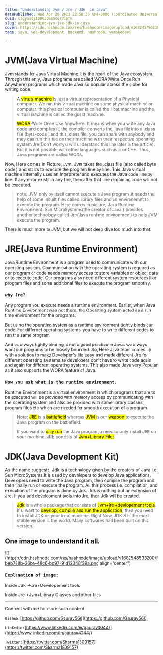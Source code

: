 ```yaml
---
title: "Understanding Jvm / Jre / Jdk  in Java"
datePublished: Wed Apr 26 2023 22:58:36 GMT+0000 (Coordinated Universal Time)
cuid: clgyas0jf00050amhcqr71pfk
slug: understanding-jvm-jre-jdk-in-java
cover: https://cdn.hashnode.com/res/hashnode/image/upload/v1682457961196/a543b7f9-0a84-48c4-98a7-f35158cfc984.png
tags: java, web-development, backend, hashnode, wemakedevs

---
```


# JVM(Java Virtual Machine)

Jvm stands for Java Virtual Machine.It is the heart of the Java ecosystem. Through this only, Java programs are called WORA(Write Once Run Anywhere) programs which made Java so popular across the globe for writing code.

> A <mark>virtual machine </mark> is just a virtual representation of a Physical computer. We run this virtual machine on some physical machine or computer. this physical computer is called the Host machine and the virtual machine is called the guest machine.
> 
> <mark>WORA</mark>\-Write Once Use Anywhere. It means when you write any Java code and compiles it, the compiler converts the .java file into a .class file (byte-code ).and this .class file, you can share with anybody and they can run this file on their machine with their respective operating system Jre(Don't worry,u will understand this line later in the article). But it is not possible with other languages such as c or C++. Thus, Java programs are called WORA.

Now, Here comes in Picture, Jvm. Jvm takes the .class file (also called byte code ) and starts to execute the program line by line. This Java virtual machine internally uses an Interpreter and executes the Java code line by line. If any error exists in any line, then after that line remaining code will not be executed.

> note: JVM only by itself cannot execute a Java program .it needs the help of some inbuilt files called library files and an environemnt to execute the program. Here comes in picture, Java Runtime Environment. Sun MicroSystems(the creator of Java ) provides another technology called Jre(Java runtime environment) to help JVM execute the program.

There is much more to JVM, but we will not deep dive too much into that.

# JRE(Java Runtime Environment)

Java Runtime Environment is a program used to communicate with our operating system. Communication with the operating system is required as our program or code needs memory access to store variables or object data or to execute code. Our programs also need different system resources like program files and some additional files to execute the program smoothly.

### `why Jre?`

Any program you execute needs a runtime environment. Earlier, when Java Runtime Environment was not there, the Operating system acted as a run time environment for the programs.

But using the operating system as a runtime environment tightly binds our code. For differnet operating systems, you have to write different codes to run the same program.

And as always tightly binding is not a good practice in Java. we always want our programs to be loosely bounded. So, Here Java team comes up with a solution to make Developer's life easy and made different Jre for different operating systems,so developers don't have to write code again and again for different operating systems. This also made Java very Popular as it also supports the WORA feature of Java.

### `Now you ask what is the runtime environment.`

Runtime Environment is a virtual environment in which programs that are to be executed will be provided with memory access by communicating with the operating system and also be provided with some library classes, program files etc which are needed for smooth execution of a program.

> Note: <mark>JRE </mark> is a <mark>battlefield</mark> whereas <mark>JVM </mark> is our <mark> weapon </mark> to execute the Java program on the battlefield.
> 
> If you want to <mark>only run</mark> the Java program,u need to only install JRE on your machine. JRE consists of <mark>Jvm+Library Files</mark>.

# JDK(Java Development Kit)

As the name suggests, Jdk is a technology given by the creators of Java i.e. Sun MicroSystems.It is used by developers to develop Java applications. Developers need to write the Java program, then compile the program and then finally run or execute the program. All this process i.e. compilation, and execution of the program is done by Jdk. Jdk is nothing but an extension of Jre. If you add development tools into Jre, then Jdk will be created.

> <mark>Jdk</mark> is a whole package that consists of <mark>Jvm+jre +devlopement tools</mark>. If u want to <mark>develop, compile and run the application</mark>, then you need to install JDK on your local machine. Right Now, JDK 8 is the most stable version in the world. Many softwares had been built on this version.

## One image to understand it all.

![](https://cdn.hashnode.com/res/hashnode/image/upload/v1682548533200/fbeb788b-26ba-48c6-bc97-91d12348f39a.png align="center")

### `Explanation of image:`

Inside Jdk -&gt;Jre+Developement tools

Inside Jre-&gt;Jvm+Library Classes and other files

---

Connect with me for more such content:

`Github:`[https://github.com/Gaurav560](https://github.com/Gaurav560)

`Linkedin:`[https://www.linkedin.com/in/gaurav4044/](https://www.linkedin.com/in/gaurav4044/)

`Twitter:`[https://twitter.com/Sharma1809157](https://twitter.com/Sharma1809157)